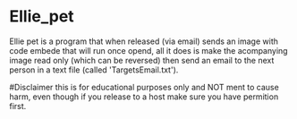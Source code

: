 # Ellie_pet
Ellie pet is a program that when released (via email) sends an image with code embede that will run once opend, all it does is make the acompanying image read only (which can be reversed) then send an email to the next person in a text file (called 'TargetsEmail.txt').

#Disclaimer
this is for educational purposes only and NOT ment to cause harm, even though if you release to a host make sure you have permition first.
